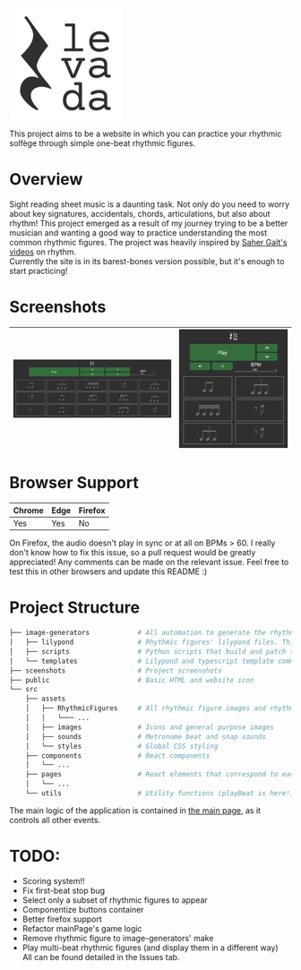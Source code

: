 <img src="/src/assets/images/levada-logo-black.svg" height="200px"/>

This project aims to be a website in which you can practice your rhythmic solfège through simple
one-beat rhythmic figures.  
  
# Overview  
Sight reading sheet music is a daunting task. Not only do you need to worry about key signatures, accidentals, chords, articulations, but also about rhythm! This project emerged as a result of my journey trying to be a better musician and wanting a good way to practice understanding the most common rhythmic figures. The project was heavily inspired by [Saher Galt's videos](https://www.youtube.com/watch?v=Y5_27Gc28ls&list=PLL_-wssODcBPiAtEQYgAMWLj2WJdMvYlm) on rhythm.  
Currently the site is in its barest-bones version possible, but it's enough to start practicing!  

# Screenshots  
![Desktop screenshot](/screenshots/desktop_screenshot.png) | ![Mobile screenshot](/screenshots/mobile_screenshot.png)  
--------------------------------------------------------------|------------------------------------------------------------- 
# Browser Support  
Chrome | Edge | Firefox  
-------|------|-------  
Yes | Yes | No  
  
On Firefox, the audio doesn't play in sync or at all on BPMs > 60. I really don't know how to fix this issue, so a pull request would be greatly appreciated! Any comments can be made on the relevant issue. Feel free to test this in other browsers and update this README :)  
  
# Project Structure  
```bash
├── image-generators            # All automation to generate the rhythmic figure images and specify the way they will be played 
│   ├── lilypond                # Rhythmic figures' lilypond files. This directory is completely optional.
│   ├── scripts                 # Python scripts that build and patch the corresponding template and index files
│   └── templates               # Lilypond and typescript template common to all rhythmic figures
├── sceenshots                  # Project screenshots
├── public                      # Basic HTML and website icon
└── src                         
    ├── assets                  
    │   ├── RhythmicFigures     # All rhythmic figure images and rhythm specifications (as per image-generators/rhythms_data.json)
    │   │   └─── ...
    │   ├── images              # Icons and general purpose images
    │   ├── sounds              # Metronome beat and snap sounds
    │   └── styles              # Global CSS styling
    ├── components              # React components
    │   └── ...
    ├── pages                   # React elements that correspond to each page
    │   └── ...
    └── utils                   # Utility functions (playBeat is here!)
```  
The main logic of the application is contained in [the main page](/src/pages/mainPage.tsx), as it controls all other events.

# TODO:  
- Scoring system!!  
- Fix first-beat stop bug  
- Select only a subset of rhythmic figures to appear  
- Componentize buttons container  
- Better firefox support  
- Refactor mainPage's game logic  
- Remove rhythmic figure to image-generators' make  
- Play multi-beat rhythmic figures (and display them in a different way)  
All can be found detailed in the Issues tab.
